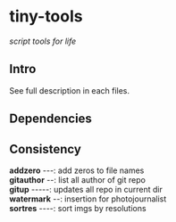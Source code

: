 <!--
File          : README.md

Created       : Fri 03 Jul 2015 07:47:36
Last Modified : Fri 03 Jul 2015 08:24:36
-->


# tiny-tools #
_script tools for life_  


## Intro ##
See full description in each files.  

## Dependencies ##

## Consistency ##
 __addzero__  ---: add zeros to file names  
 __gitauthor__ --: list all author of git repo  
 __gitup__  -----: updates all repo in current dir  
 __watermark__ --: insertion for photojournalist  
 __sortres__ ----: sort imgs by resolutions   
